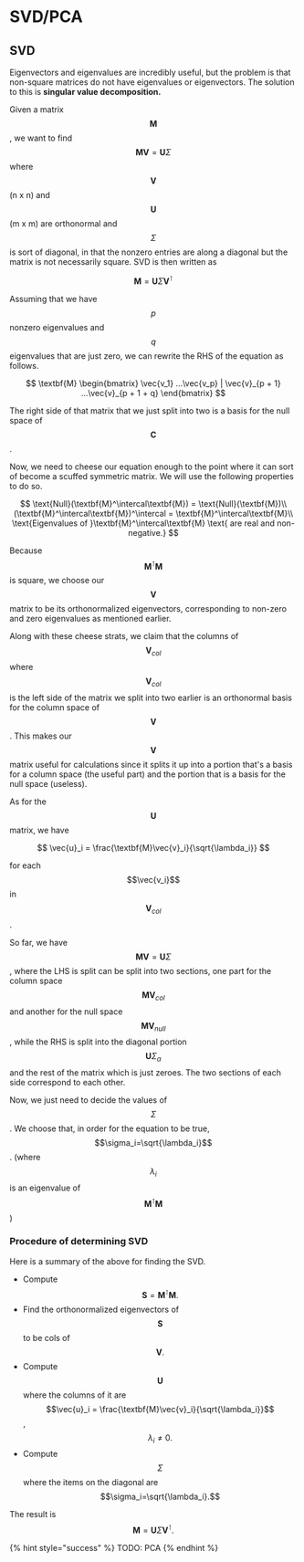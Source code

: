 # SVD/PCA

## SVD

Eigenvectors and eigenvalues are incredibly useful, but the problem is that non-square matrices do not have eigenvalues or eigenvectors. The solution to this is **singular value decomposition.** 

Given a matrix$$\textbf{M}$$, we want to find $$\textbf{M}\textbf{V}=\textbf{U}\Sigma$$ where $$\textbf{V}$$ \(n x n\) and $$\textbf{U}$$\(m x m\) are orthonormal and $$\Sigma$$ is sort of diagonal, in that the nonzero entries are along a diagonal but the matrix is not necessarily square. SVD is then written as 

$$
\textbf{M} = \textbf{U}\Sigma\textbf{V}^{\intercal}
$$

Assuming that we have $$p$$ nonzero eigenvalues and $$q$$ eigenvalues that are just zero, we can rewrite the RHS of the equation as follows.

$$
\textbf{M}
\begin{bmatrix}
\vec{v_1} ...\vec{v_p} | \vec{v}_{p + 1} ...\vec{v}_{p + 1 + q}
\end{bmatrix}
$$

The right side of that matrix that we just split into two is a basis for the null space of $$\textbf{C}$$.

Now, we need to cheese our equation enough to the point where it can sort of become a scuffed symmetric matrix. We will use the following properties to do so.

$$
\text{Null}(\textbf{M}^\intercal\textbf{M}) = \text{Null}(\textbf{M})\\
(\textbf{M}^\intercal\textbf{M})^\intercal = \textbf{M}^\intercal\textbf{M}\\
\text{Eigenvalues of }\textbf{M}^\intercal\textbf{M} \text{ are real and non-negative.}
$$

Because $$\textbf{M}^\intercal\textbf{M}$$ is square, we choose our $$\textbf{V}$$ matrix to be its orthonormalized eigenvectors, corresponding to non-zero and zero eigenvalues as mentioned earlier.

Along with these cheese strats, we claim that the columns of $$\textbf{V}_{col}$$ where $$\textbf{V}_{col}$$ is the left side of the matrix we split into two earlier is an orthonormal basis for the column space of $$\textbf{V}$$ .  This makes our $$\textbf{V}$$ matrix useful for calculations since it splits it up into a portion that's a basis for a column space \(the useful part\) and the portion that is a basis for the null space \(useless\).

As for the $$\textbf{U}$$ matrix, we have 

$$
\vec{u}_i = \frac{\textbf{M}\vec{v}_i}{\sqrt{\lambda_i}}
$$

for each $$\vec{v_i}$$ in $$\textbf{V}_{col}$$.

So far, we have $$\textbf{M}\textbf{V}=\textbf{U}\Sigma$$, where the LHS is split can be split into two sections, one part for the column space $$\textbf{M}\textbf{V}_{col}$$ and another for the null space $$\textbf{M}\textbf{V}_{null}$$, while the RHS is split into the diagonal portion $$\textbf{U}\Sigma_\alpha$$and the rest of the matrix which is just zeroes. The two sections of each side correspond to each other.

Now, we just need to decide the values of $$\Sigma$$. We choose that, in order for the equation to be true, $$\sigma_i=\sqrt{\lambda_i}$$. \(where $$\lambda_i$$ is an eigenvalue of $$\textbf{M}^\intercal\textbf{M}$$\)

### Procedure of determining SVD

Here is a summary of the above for finding the SVD.

* Compute $$\textbf{S} = \textbf{M}^\intercal\textbf{M}.$$ 
* Find the orthonormalized eigenvectors of $$\textbf{S}$$to be cols of$$\textbf{V}.$$
* Compute $$\textbf{U}$$ where the columns of it are $$\vec{u}_i = \frac{\textbf{M}\vec{v}_i}{\sqrt{\lambda_i}}$$, $$\lambda_i\neq0.$$ 
* Compute $$\Sigma$$ where the items on the diagonal are $$\sigma_i=\sqrt{\lambda_i}.$$ 

The result is $$\textbf{M} = \textbf{U}\Sigma\textbf{V}^{\intercal}.$$ 

{% hint style="success" %}
TODO: PCA
{% endhint %}



